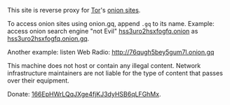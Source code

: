 This site is reverse proxy for
[Tor](https://torproject.org/)'s
[onion sites](https://www.torproject.org/docs/hidden-services.html.en).

To access onion sites using onion.gq,
append `.gq` to its name.
Example: access onion search engine "not Evil"
[hss3uro2hsxfogfq.onion](http://hss3uro2hsxfogfq.onion) as
[hss3uro2hsxfogfq.onion.gq](http://hss3uro2hsxfogfq.onion.gq).

Another example: listen Web Radio:
http://76qugh5bey5gum7l.onion.gq

This machine does not host or contain any illegal content.
Network infrastructure maintainers are
not liable for the type of content that passes
over their equipment.

Donate: [166EpHWrLQqJXge4fjKJ3dyHSB6qLFGhMx](bitcoin:166EpHWrLQqJXge4fjKJ3dyHSB6qLFGhMx).
